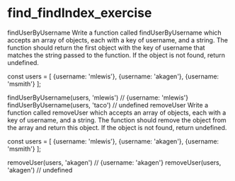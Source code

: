 # find_findIndex_exercise
findUserByUsername
Write a function called findUserByUsername which accepts an array of objects, each with a key of username, and a string. The function should return the first object with the key of username that matches the string passed to the function. If the object is not found, return undefined.

const users = [
  {username: 'mlewis'},
  {username: 'akagen'},
  {username: 'msmith'}
];

findUserByUsername(users, 'mlewis') // {username: 'mlewis'}
findUserByUsername(users, 'taco') // undefined
removeUser
Write a function called removeUser which accepts an array of objects, each with a key of username, and a string. The function should remove the object from the array and return this object. If the object is not found, return undefined.

const users = [
  {username: 'mlewis'},
  {username: 'akagen'},
  {username: 'msmith'}
];

removeUser(users, 'akagen') // {username: 'akagen'}
removeUser(users, 'akagen') // undefined
